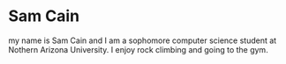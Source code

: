 # Sam Cain
my name is Sam Cain and I am a sophomore computer science student at Nothern Arizona University.
I enjoy rock climbing and going to the gym.